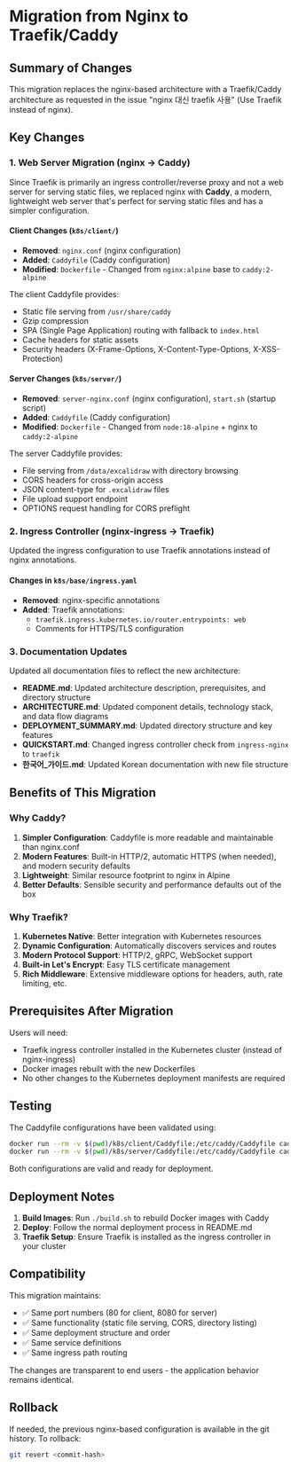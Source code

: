 # Migration from Nginx to Traefik/Caddy

## Summary of Changes

This migration replaces the nginx-based architecture with a Traefik/Caddy architecture as requested in the issue "nginx 대신 traefik 사용" (Use Traefik instead of nginx).

## Key Changes

### 1. Web Server Migration (nginx → Caddy)

Since Traefik is primarily an ingress controller/reverse proxy and not a web server for serving static files, we replaced nginx with **Caddy**, a modern, lightweight web server that's perfect for serving static files and has a simpler configuration.

#### Client Changes (`k8s/client/`)
- **Removed**: `nginx.conf` (nginx configuration)
- **Added**: `Caddyfile` (Caddy configuration)
- **Modified**: `Dockerfile` - Changed from `nginx:alpine` base to `caddy:2-alpine`

The client Caddyfile provides:
- Static file serving from `/usr/share/caddy`
- Gzip compression
- SPA (Single Page Application) routing with fallback to `index.html`
- Cache headers for static assets
- Security headers (X-Frame-Options, X-Content-Type-Options, X-XSS-Protection)

#### Server Changes (`k8s/server/`)
- **Removed**: `server-nginx.conf` (nginx configuration), `start.sh` (startup script)
- **Added**: `Caddyfile` (Caddy configuration)
- **Modified**: `Dockerfile` - Changed from `node:18-alpine` + nginx to `caddy:2-alpine`

The server Caddyfile provides:
- File serving from `/data/excalidraw` with directory browsing
- CORS headers for cross-origin access
- JSON content-type for `.excalidraw` files
- File upload support endpoint
- OPTIONS request handling for CORS preflight

### 2. Ingress Controller (nginx-ingress → Traefik)

Updated the ingress configuration to use Traefik annotations instead of nginx annotations.

#### Changes in `k8s/base/ingress.yaml`
- **Removed**: nginx-specific annotations
- **Added**: Traefik annotations:
  - `traefik.ingress.kubernetes.io/router.entrypoints: web`
  - Comments for HTTPS/TLS configuration

### 3. Documentation Updates

Updated all documentation files to reflect the new architecture:

- **README.md**: Updated architecture description, prerequisites, and directory structure
- **ARCHITECTURE.md**: Updated component details, technology stack, and data flow diagrams
- **DEPLOYMENT_SUMMARY.md**: Updated directory structure and key features
- **QUICKSTART.md**: Changed ingress controller check from `ingress-nginx` to `traefik`
- **한국어_가이드.md**: Updated Korean documentation with new file structure

## Benefits of This Migration

### Why Caddy?
1. **Simpler Configuration**: Caddyfile is more readable and maintainable than nginx.conf
2. **Modern Features**: Built-in HTTP/2, automatic HTTPS (when needed), and modern security defaults
3. **Lightweight**: Similar resource footprint to nginx in Alpine
4. **Better Defaults**: Sensible security and performance defaults out of the box

### Why Traefik?
1. **Kubernetes Native**: Better integration with Kubernetes resources
2. **Dynamic Configuration**: Automatically discovers services and routes
3. **Modern Protocol Support**: HTTP/2, gRPC, WebSocket support
4. **Built-in Let's Encrypt**: Easy TLS certificate management
5. **Rich Middleware**: Extensive middleware options for headers, auth, rate limiting, etc.

## Prerequisites After Migration

Users will need:
- Traefik ingress controller installed in the Kubernetes cluster (instead of nginx-ingress)
- Docker images rebuilt with the new Dockerfiles
- No other changes to the Kubernetes deployment manifests are required

## Testing

The Caddyfile configurations have been validated using:
```bash
docker run --rm -v $(pwd)/k8s/client/Caddyfile:/etc/caddy/Caddyfile caddy:2-alpine caddy validate --config /etc/caddy/Caddyfile
docker run --rm -v $(pwd)/k8s/server/Caddyfile:/etc/caddy/Caddyfile caddy:2-alpine caddy validate --config /etc/caddy/Caddyfile
```

Both configurations are valid and ready for deployment.

## Deployment Notes

1. **Build Images**: Run `./build.sh` to rebuild Docker images with Caddy
2. **Deploy**: Follow the normal deployment process in README.md
3. **Traefik Setup**: Ensure Traefik is installed as the ingress controller in your cluster

## Compatibility

This migration maintains:
- ✅ Same port numbers (80 for client, 8080 for server)
- ✅ Same functionality (static file serving, CORS, directory listing)
- ✅ Same deployment structure and order
- ✅ Same service definitions
- ✅ Same ingress path routing

The changes are transparent to end users - the application behavior remains identical.

## Rollback

If needed, the previous nginx-based configuration is available in the git history. To rollback:
```bash
git revert <commit-hash>
```
